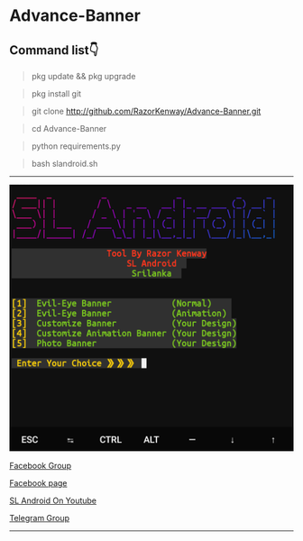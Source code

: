 # Advance-Banner

## Command list👇

> pkg update && pkg upgrade

> pkg install git

> git clone http://github.com/RazorKenway/Advance-Banner.git

> cd Advance-Banner

> python requirements.py

> bash slandroid.sh







<hr colour="Red">

<img src="Advance-Banner.png" size ="15">

<br>



<a href="https://www.facebook.com/groups/277920623081269/?ref=share">Facebook Group </a>

<a href="https://www.facebook.com/SLAndroidD/">Facebook page </a>

<a href="https://www.youtube.com/c/SLAndroid"> SL Android On Youtube  </a>

<a href="https://t.me/joinchat/MaJux1c8gdMW2GSqCpEBxQ"> Telegram Group </a>

<hr colour="Red" size="10">


